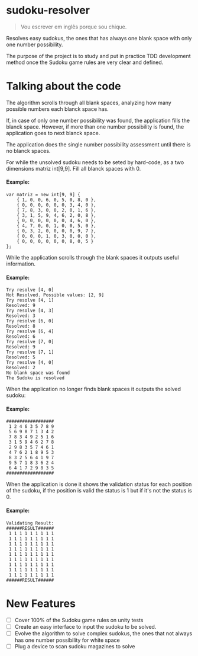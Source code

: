 # sudoku-resolver
> Vou escrever em inglês porque sou chique.

Resolves easy sudokus, the ones that has always one blank space with only one number possibility.


The purpose of the project is to study and put in practice TDD development method once the Sudoku game rules are very clear and defined.

# Talking about the code

The algorithm scrolls through all blank spaces, analyzing how many possible numbers each blanck space has.

If, in case of only one number possibility was found, the application fills the blanck space. However, if more than one number  possibility is found, the application goes to next blanck space.

The application does the single number possibility assessment until there is no blanck spaces.

For while the unsolved sudoku needs to be seted by hard-code, as a two dimensions matriz int[9,9]. Fill all blanck spaces with 0.

#### Example:
```
var matriz = new int[9, 9] {
    { 1, 0, 0, 6, 0, 5, 0, 8, 0 },
    { 0, 0, 0, 0, 0, 0, 3, 4, 0 },
    { 7, 8, 3, 0, 0, 2, 0, 1, 6 },
    { 3, 1, 5, 9, 4, 6, 2, 0, 8 },
    { 0, 0, 0, 0, 0, 0, 4, 6, 0 },
    { 4, 7, 0, 0, 1, 0, 0, 5, 0 },
    { 0, 3, 2, 0, 0, 0, 0, 9, 7 },
    { 0, 0, 0, 1, 0, 3, 0, 0, 0 },
    { 0, 0, 0, 0, 0, 0, 8, 0, 5 }
};
```

While the application scrolls through the blank spaces it outputs useful information.
#### Example:
```
Try resolve [4, 0]
Not Resolved. Possible values: [2, 9]
Try resolve [4, 1]
Resolved: 9
Try resolve [4, 3]
Resolved: 3
Try resolve [6, 0]
Resolved: 8
Try resolve [6, 4]
Resolved: 6
Try resolve [7, 0]
Resolved: 9
Try resolve [7, 1]
Resolved: 5
Try resolve [4, 0]
Resolved: 2
No blank space was found
The Sudoku is resolved
```


When the application no longer finds blank spaces it outputs the solved sudoku:
#### Example:
```
##################
 1 2 4 6 3 5 7 8 9
 5 6 9 8 7 1 3 4 2
 7 8 3 4 9 2 5 1 6
 3 1 5 9 4 6 2 7 8
 2 9 8 3 5 7 4 6 1
 4 7 6 2 1 8 9 5 3
 8 3 2 5 6 4 1 9 7
 9 5 7 1 8 3 6 2 4
 6 4 1 7 2 9 8 3 5
##################
```


When the application is done it shows the validation status for each position of the sudoku, if the position is valid the status is 1 but if it's not the status is 0.
#### Example:
```
Validating Result:
######RESULT######
 1 1 1 1 1 1 1 1 1
 1 1 1 1 1 1 1 1 1
 1 1 1 1 1 1 1 1 1
 1 1 1 1 1 1 1 1 1
 1 1 1 1 1 1 1 1 1
 1 1 1 1 1 1 1 1 1
 1 1 1 1 1 1 1 1 1
 1 1 1 1 1 1 1 1 1
 1 1 1 1 1 1 1 1 1
######RESULT######
```
# New Features
- [ ] Cover 100% of the Sudoku game rules on unity tests
- [ ] Create an easy interface to input the sudoku to be solved.
- [ ] Evolve the algorithm to solve complex sudokus, the ones that not always has one number possibility for white space
- [ ] Plug a device to scan sudoku magazines to solve
